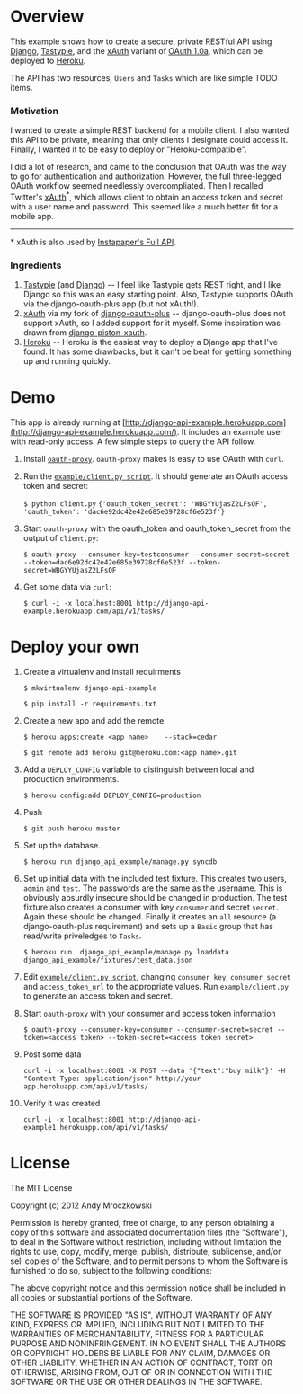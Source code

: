 # Overview

This example shows how to create a secure, private RESTful API using [Django][django], [Tastypie][tastypie], and the [xAuth][xAuth] variant of [OAuth 1.0a](http://oauth.net/core/1.0a/), which can be deployed to [Heroku][heroku].

The API has two resources, `Users` and `Tasks` which are like simple TODO items.

### Motivation

I wanted to create a simple REST backend for a mobile client. I also wanted this API to be private, meaning that only clients I designate could access it. Finally, I wanted it to be easy to deploy or "Heroku-compatible".

I did a lot of research, and came to the conclusion that OAuth was the way to go for authentication and authorization. However, the full three-legged OAuth workflow seemed needlessly overcompliated. Then I recalled Twitter's [xAuth][xAuth]<sup>*</sup>, which allows client to obtain an access token and secret with a user name and password. This seemed like a much better fit for a mobile app.

---

\* xAuth is also used by [Instapaper's Full API](http://www.instapaper.com/api/full).

### Ingredients

1. [Tastypie][tastypie] (and [Django][django]) -- I feel like Tastypie gets REST right, and I like Django so this was an easy starting point. Also, Tastypie supports OAuth via the django-oauth-plus app (but not xAuth!).
1. [xAuth][xAuth] via my fork of [django-oauth-plus][django-oauth-plus] -- django-oauth-plus does not support xAuth, so I added support for it myself. Some inspiration was drawn from [django-piston-xauth](https://github.com/kennethreitz/django-piston-xauth).
1. [Heroku](http://www.heroku.com/) -- Heroku is the easiest way to deploy a Django app that I've found. It has some drawbacks, but it can't be beat for getting something up and running quickly.

# Demo

This app is already running at [http://django-api-example.herokuapp.com](http://django-api-example.herokuapp.com/). It includes an example user with read-only access. A few simple steps to query the API follow.

1. Install [`oauth-proxy`](https://github.com/mojodna/oauth-proxy). `oauth-proxy` makes is easy to use OAuth with `curl`.

1. Run the [`example/client.py script`](https://github.com/amrox/django-api-example/blob/master/example/client.py). It should generate an OAuth access token and secret:

	`$ python client.py`
	`{'oauth_token_secret': 'WBGYYUjasZ2LFsQF', 'oauth_token': 'dac6e92dc42e42e685e39728cf6e523f'}`

1. Start `oauth-proxy` with the oauth_token and oauth_token_secret from the output of `client.py`:

	`$ oauth-proxy --consumer-key=testconsumer --consumer-secret=secret --token=dac6e92dc42e42e685e39728cf6e523f --token-secret=WBGYYUjasZ2LFsQF`
 
1. Get some data via `curl`:

	`$ curl -i -x localhost:8001 http://django-api-example.herokuapp.com/api/v1/tasks/`


# Deploy your own

1. Create a virtualenv and install requirments

	`$ mkvirtualenv django-api-example`
	
	`$ pip install -r requirements.txt`

1. Create a new app and add the remote.

	`$ heroku apps:create <app name>	--stack=cedar`
	
	`$ git remote add heroku git@heroku.com:<app name>.git`

1. Add a `DEPLOY_CONFIG`  variable to distinguish between local and production environments.

	`$ heroku config:add DEPLOY_CONFIG=production`
	
1. Push

	`$ git push heroku master`
		
1. Set up the database.

	`$ heroku run django_api_example/manage.py syncdb`

1. Set up initial data with the included test fixture. This creates two users, `admin` and `test`. The passwords are the same as the username. This is obviously absurdly insecure should be changed in production. The test fixture also creates a consumer with key `consumer` and secret `secret`. Again these should be changed. Finally it creates an `all` resource (a django-oauth-plus requirement) and sets up a `Basic` group that has read/write priveledges to `Tasks`.

	`$ heroku run  django_api_example/manage.py loaddata django_api_example/fixtures/test_data.json`

1. Edit [`example/client.py script`](https://github.com/amrox/django-api-example/blob/master/example/client.py), changing `consumer_key`, `consumer_secret` and `access_token_url` to the appropriate values. Run `example/client.py` to generate an access token and secret.

1. Start `oauth-proxy` with your consumer and access token information

	`$ oauth-proxy --consumer-key=consumer --consumer-secret=secret --token=<access token> --token-secret=<access token secret>`

1. Post some data

	`curl -i -x localhost:8001 -X POST --data '{"text":"buy milk"}' -H "Content-Type: application/json" http://your-app.herokuapp.com/api/v1/tasks/`

1. Verify it was created

	`curl -i -x localhost:8001 http://django-api-example1.herokuapp.com/api/v1/tasks/`




# License

The MIT License

Copyright (c) 2012 Andy Mroczkowski

Permission is hereby granted, free of charge, to any person obtaining a copy
of this software and associated documentation files (the "Software"), to deal
in the Software without restriction, including without limitation the rights
to use, copy, modify, merge, publish, distribute, sublicense, and/or sell
copies of the Software, and to permit persons to whom the Software is
furnished to do so, subject to the following conditions:

The above copyright notice and this permission notice shall be included in
all copies or substantial portions of the Software.

THE SOFTWARE IS PROVIDED "AS IS", WITHOUT WARRANTY OF ANY KIND, EXPRESS OR
IMPLIED, INCLUDING BUT NOT LIMITED TO THE WARRANTIES OF MERCHANTABILITY,
FITNESS FOR A PARTICULAR PURPOSE AND NONINFRINGEMENT. IN NO EVENT SHALL THE
AUTHORS OR COPYRIGHT HOLDERS BE LIABLE FOR ANY CLAIM, DAMAGES OR OTHER
LIABILITY, WHETHER IN AN ACTION OF CONTRACT, TORT OR OTHERWISE, ARISING FROM,
OUT OF OR IN CONNECTION WITH THE SOFTWARE OR THE USE OR OTHER DEALINGS IN
THE SOFTWARE.

[django]: https://www.djangoproject.com/ "Django"
[tastypie]: http://tastypieapi.org/ "Tastypie"
[xauth]: https://dev.twitter.com/docs/oauth/xauth "xAuth"
[django-oauth-plus]: https://bitbucket.org/amrox/django-oauth-plus "django-oauth-plus"
[heroku]: http://www.heroku.com/
